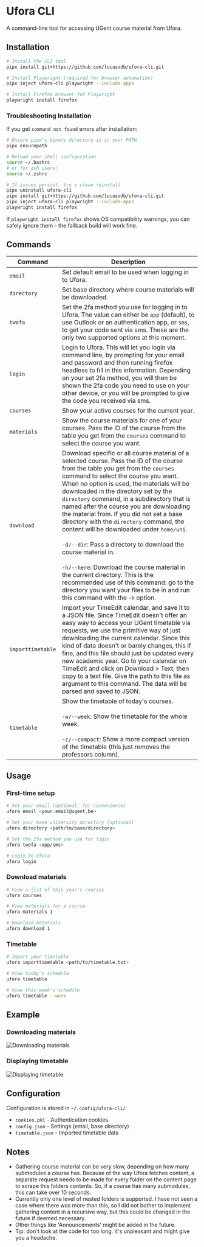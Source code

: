 # Ufora CLI

A command-line tool for accessing UGent course material from Ufora.

## Installation

```bash
# Install the CLI tool
pipx install git+https://github.com/lucasodb/ufora-cli.git

# Install Playwright (required for browser automation)
pipx inject ufora-cli playwright --include-apps

# Install Firefox browser for Playwright
playwright install firefox
```

### Troubleshooting Installation

If you get `command not found` errors after installation:
```bash
# Ensure pipx's binary directory is in your PATH
pipx ensurepath

# Reload your shell configuration
source ~/.bashrc
# or for zsh users:
source ~/.zshrc

# If issues persist, try a clean reinstall
pipx uninstall ufora-cli
pipx install git+https://github.com/lucasodb/ufora-cli.git
pipx inject ufora-cli playwright --include-apps
playwright install firefox
```

If `playwright install firefox` shows OS compatibility warnings, you can safely ignore them - the fallback build will work fine.

## Commands

| Command           | Description                                              
|------------------|----------------------------------------------------------
| `email`      | Set default email to be used when logging in to Ufora.   
| `directory`  | Set base directory where course materials will be downloaded.
| `twofa` | Set the 2fa method you use for logging in to Ufora. The value can either be `app` (default), to use Outlook or an authentication app, or `sms`, to get your code sent via sms. These are the only two supported options at this moment.
| `login` | Login to Ufora. This will let you login via command line, by prompting for your email and password and then running firefox headless to fill in this information. Depending on your set 2fa method, you will then be shown the 2fa code you need to use on your other device, or you will be prompted to give the code you received via sms.
| `courses` | Show your active courses for the current year.
| `materials` | Show the course materials for one of your courses. Pass the ID of the course from the table you get from the `courses` command to select the course you want.
| `download` | Download specific or all course material of a selected course. Pass the ID of the course from the table you get from the `courses` command to select the course you want. When no option is used, the materials will be downloaded in the directory set by the `directory` command, in a subdirectory that is named after the course you are downloading the material from. If you did not set a base directory with the `directory` command, the content will be downloaded under `home/uni`. <br><br> `-d/--dir`: Pass a directory to download the course material in. <br><br> `-h/--here`: Download the course material in the current directory. This is the recommended use of this command: go to the directory you want your files to be in and run this command with the `-h` option.
| `importtimetable` | Import your TimeEdit calendar, and save it to a JSON file. Since TimeEdit doesn't offer an easy way to access your UGent timetable via requests, we use the primitive way of just downloading the current calendar. Since this kind of data doesn't or barely changes, this if fine, and this file should just be updated every new academic year. Go to your calendar on TimeEdit and click on Download > Text, then copy to a text file. Give the path to this file as argument to this command. The data will be parsed and saved to JSON.
| `timetable` | Show the timetable of today's courses. <br><br> `-w/--week`: Show the timetable for the whole week. <br><br> `-c/--compact`: Show a more compact version of the timetable (this just removes the professors column).


## Usage

### First-time setup
```bash
# Set your email (optional, for convenience)
ufora email <your.email@ugent.be>

# Set your base university directory (optional)
ufora directory <path/to/base/directory>

# Set the 2fa method you use for login
ufora twofa <app/sms>

# Login to Ufora
ufora login
```
### Download materials
```bash
# View a list of this year's courses
ufora courses

# View materials for a course
ufora materials 1

# Download materials
ufora download 1
```

### Timetable
```bash
# Import your timetable
ufora importtimetable <path/to/timetable.txt>

# View today's schedule
ufora timetable

# View this week's schedule
ufora timetable --week
```

## Example

### Downloading materials
![Downloading materials](assets/demo-download.gif)

### Displaying timetable
![Displaying timetable](assets/demo-timetable.gif)

## Configuration

Configuration is stored in `~/.config/ufora-cli/`:
- `cookies.pkl` - Authentication cookies
- `config.json` - Settings (email, base directory)
- `timetable.json` - Imported timetable data

## Notes

- Gathering course material can be very slow, depending on how many submodules a course has. Because of the way Ufora fetches content, a separate request needs to be made for every folder on the content page to scrape this folders contents. So, if a course has many submodules, this can take over 10 seconds.
- Currently only one level of nested folders is supported. I have not seen a case where there was more than this, so I did not bother to implement gathering content in a recursive way, but this could be changed in the future if deemed necessary. 
- Other things like 'Announcements' might be added in the future.
- Tip: don't look at the code for too long. It's unpleasant and might give you a headache.